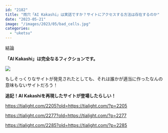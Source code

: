 ```yaml
---
id: "2182"
title: "雨穴「AI Kakashi」は実話ですか？サイトにアクセスする方法は存在するのか"
date: "2023-05-21"
image: "/images/2023/05/bad_cells.jpg"
categories: 
  - "uketsu"
---
```


結論

**「AI Kakashi」は完全なるフィクションです。**

![](https://i.gyazo.com/ac2c859ea8e346ebda4ed080f76d9c6d.png)

もしそっくりなサイトが発見されたとしても、それは誰かが適当に作ったなんの意味もないサイトだろう！

**追記！AI Kakashiを再現したサイトが登場したらしい！**

https://tialight.com/2205?old=https://tialight.com/?p=2205

https://tialight.com/2277?old=https://tialight.com/?p=2277

https://tialight.com/2285?old=https://tialight.com/?p=2285
